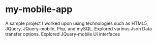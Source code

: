 # my-mobile-app

A sample project I worked upon using technologies such as HTML5, JQuery, JQuery-mobile, Php, and mySQL.
Explored various Json Data transfer options.
Explored JQuery-mobile Ui interfaces
